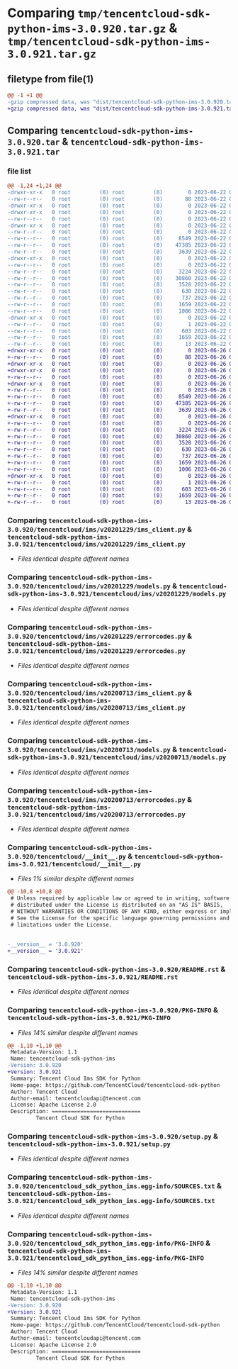# Comparing `tmp/tencentcloud-sdk-python-ims-3.0.920.tar.gz` & `tmp/tencentcloud-sdk-python-ims-3.0.921.tar.gz`

## filetype from file(1)

```diff
@@ -1 +1 @@
-gzip compressed data, was "dist/tencentcloud-sdk-python-ims-3.0.920.tar", last modified: Thu Jun 22 00:25:36 2023, max compression
+gzip compressed data, was "dist/tencentcloud-sdk-python-ims-3.0.921.tar", last modified: Mon Jun 26 00:26:25 2023, max compression
```

## Comparing `tencentcloud-sdk-python-ims-3.0.920.tar` & `tencentcloud-sdk-python-ims-3.0.921.tar`

### file list

```diff
@@ -1,24 +1,24 @@
-drwxr-xr-x   0 root         (0) root         (0)        0 2023-06-22 00:25:36.000000 tencentcloud-sdk-python-ims-3.0.920/
--rw-r--r--   0 root         (0) root         (0)       88 2023-06-22 00:25:36.000000 tencentcloud-sdk-python-ims-3.0.920/setup.cfg
-drwxr-xr-x   0 root         (0) root         (0)        0 2023-06-22 00:25:36.000000 tencentcloud-sdk-python-ims-3.0.920/tencentcloud/
-drwxr-xr-x   0 root         (0) root         (0)        0 2023-06-22 00:25:36.000000 tencentcloud-sdk-python-ims-3.0.920/tencentcloud/ims/
--rw-r--r--   0 root         (0) root         (0)        0 2023-06-22 00:25:36.000000 tencentcloud-sdk-python-ims-3.0.920/tencentcloud/ims/__init__.py
-drwxr-xr-x   0 root         (0) root         (0)        0 2023-06-22 00:25:36.000000 tencentcloud-sdk-python-ims-3.0.920/tencentcloud/ims/v20201229/
--rw-r--r--   0 root         (0) root         (0)        0 2023-06-22 00:25:36.000000 tencentcloud-sdk-python-ims-3.0.920/tencentcloud/ims/v20201229/__init__.py
--rw-r--r--   0 root         (0) root         (0)     8549 2023-06-22 00:25:36.000000 tencentcloud-sdk-python-ims-3.0.920/tencentcloud/ims/v20201229/ims_client.py
--rw-r--r--   0 root         (0) root         (0)    47385 2023-06-22 00:25:36.000000 tencentcloud-sdk-python-ims-3.0.920/tencentcloud/ims/v20201229/models.py
--rw-r--r--   0 root         (0) root         (0)     3639 2023-06-22 00:25:36.000000 tencentcloud-sdk-python-ims-3.0.920/tencentcloud/ims/v20201229/errorcodes.py
-drwxr-xr-x   0 root         (0) root         (0)        0 2023-06-22 00:25:36.000000 tencentcloud-sdk-python-ims-3.0.920/tencentcloud/ims/v20200713/
--rw-r--r--   0 root         (0) root         (0)        0 2023-06-22 00:25:36.000000 tencentcloud-sdk-python-ims-3.0.920/tencentcloud/ims/v20200713/__init__.py
--rw-r--r--   0 root         (0) root         (0)     3224 2023-06-22 00:25:36.000000 tencentcloud-sdk-python-ims-3.0.920/tencentcloud/ims/v20200713/ims_client.py
--rw-r--r--   0 root         (0) root         (0)    30860 2023-06-22 00:25:36.000000 tencentcloud-sdk-python-ims-3.0.920/tencentcloud/ims/v20200713/models.py
--rw-r--r--   0 root         (0) root         (0)     3528 2023-06-22 00:25:36.000000 tencentcloud-sdk-python-ims-3.0.920/tencentcloud/ims/v20200713/errorcodes.py
--rw-r--r--   0 root         (0) root         (0)      630 2023-06-22 00:25:36.000000 tencentcloud-sdk-python-ims-3.0.920/tencentcloud/__init__.py
--rw-r--r--   0 root         (0) root         (0)      737 2023-06-22 00:25:36.000000 tencentcloud-sdk-python-ims-3.0.920/README.rst
--rw-r--r--   0 root         (0) root         (0)     1659 2023-06-22 00:25:36.000000 tencentcloud-sdk-python-ims-3.0.920/PKG-INFO
--rw-r--r--   0 root         (0) root         (0)     1006 2023-06-22 00:25:36.000000 tencentcloud-sdk-python-ims-3.0.920/setup.py
-drwxr-xr-x   0 root         (0) root         (0)        0 2023-06-22 00:25:36.000000 tencentcloud-sdk-python-ims-3.0.920/tencentcloud_sdk_python_ims.egg-info/
--rw-r--r--   0 root         (0) root         (0)        1 2023-06-22 00:25:36.000000 tencentcloud-sdk-python-ims-3.0.920/tencentcloud_sdk_python_ims.egg-info/dependency_links.txt
--rw-r--r--   0 root         (0) root         (0)      603 2023-06-22 00:25:36.000000 tencentcloud-sdk-python-ims-3.0.920/tencentcloud_sdk_python_ims.egg-info/SOURCES.txt
--rw-r--r--   0 root         (0) root         (0)     1659 2023-06-22 00:25:36.000000 tencentcloud-sdk-python-ims-3.0.920/tencentcloud_sdk_python_ims.egg-info/PKG-INFO
--rw-r--r--   0 root         (0) root         (0)       13 2023-06-22 00:25:36.000000 tencentcloud-sdk-python-ims-3.0.920/tencentcloud_sdk_python_ims.egg-info/top_level.txt
+drwxr-xr-x   0 root         (0) root         (0)        0 2023-06-26 00:26:25.000000 tencentcloud-sdk-python-ims-3.0.921/
+-rw-r--r--   0 root         (0) root         (0)       88 2023-06-26 00:26:25.000000 tencentcloud-sdk-python-ims-3.0.921/setup.cfg
+drwxr-xr-x   0 root         (0) root         (0)        0 2023-06-26 00:26:25.000000 tencentcloud-sdk-python-ims-3.0.921/tencentcloud/
+drwxr-xr-x   0 root         (0) root         (0)        0 2023-06-26 00:26:25.000000 tencentcloud-sdk-python-ims-3.0.921/tencentcloud/ims/
+-rw-r--r--   0 root         (0) root         (0)        0 2023-06-26 00:26:24.000000 tencentcloud-sdk-python-ims-3.0.921/tencentcloud/ims/__init__.py
+drwxr-xr-x   0 root         (0) root         (0)        0 2023-06-26 00:26:25.000000 tencentcloud-sdk-python-ims-3.0.921/tencentcloud/ims/v20201229/
+-rw-r--r--   0 root         (0) root         (0)        0 2023-06-26 00:26:24.000000 tencentcloud-sdk-python-ims-3.0.921/tencentcloud/ims/v20201229/__init__.py
+-rw-r--r--   0 root         (0) root         (0)     8549 2023-06-26 00:26:24.000000 tencentcloud-sdk-python-ims-3.0.921/tencentcloud/ims/v20201229/ims_client.py
+-rw-r--r--   0 root         (0) root         (0)    47385 2023-06-26 00:26:24.000000 tencentcloud-sdk-python-ims-3.0.921/tencentcloud/ims/v20201229/models.py
+-rw-r--r--   0 root         (0) root         (0)     3639 2023-06-26 00:26:24.000000 tencentcloud-sdk-python-ims-3.0.921/tencentcloud/ims/v20201229/errorcodes.py
+drwxr-xr-x   0 root         (0) root         (0)        0 2023-06-26 00:26:25.000000 tencentcloud-sdk-python-ims-3.0.921/tencentcloud/ims/v20200713/
+-rw-r--r--   0 root         (0) root         (0)        0 2023-06-26 00:26:24.000000 tencentcloud-sdk-python-ims-3.0.921/tencentcloud/ims/v20200713/__init__.py
+-rw-r--r--   0 root         (0) root         (0)     3224 2023-06-26 00:26:24.000000 tencentcloud-sdk-python-ims-3.0.921/tencentcloud/ims/v20200713/ims_client.py
+-rw-r--r--   0 root         (0) root         (0)    30860 2023-06-26 00:26:24.000000 tencentcloud-sdk-python-ims-3.0.921/tencentcloud/ims/v20200713/models.py
+-rw-r--r--   0 root         (0) root         (0)     3528 2023-06-26 00:26:24.000000 tencentcloud-sdk-python-ims-3.0.921/tencentcloud/ims/v20200713/errorcodes.py
+-rw-r--r--   0 root         (0) root         (0)      630 2023-06-26 00:26:24.000000 tencentcloud-sdk-python-ims-3.0.921/tencentcloud/__init__.py
+-rw-r--r--   0 root         (0) root         (0)      737 2023-06-26 00:26:24.000000 tencentcloud-sdk-python-ims-3.0.921/README.rst
+-rw-r--r--   0 root         (0) root         (0)     1659 2023-06-26 00:26:25.000000 tencentcloud-sdk-python-ims-3.0.921/PKG-INFO
+-rw-r--r--   0 root         (0) root         (0)     1006 2023-06-26 00:26:24.000000 tencentcloud-sdk-python-ims-3.0.921/setup.py
+drwxr-xr-x   0 root         (0) root         (0)        0 2023-06-26 00:26:25.000000 tencentcloud-sdk-python-ims-3.0.921/tencentcloud_sdk_python_ims.egg-info/
+-rw-r--r--   0 root         (0) root         (0)        1 2023-06-26 00:26:25.000000 tencentcloud-sdk-python-ims-3.0.921/tencentcloud_sdk_python_ims.egg-info/dependency_links.txt
+-rw-r--r--   0 root         (0) root         (0)      603 2023-06-26 00:26:25.000000 tencentcloud-sdk-python-ims-3.0.921/tencentcloud_sdk_python_ims.egg-info/SOURCES.txt
+-rw-r--r--   0 root         (0) root         (0)     1659 2023-06-26 00:26:25.000000 tencentcloud-sdk-python-ims-3.0.921/tencentcloud_sdk_python_ims.egg-info/PKG-INFO
+-rw-r--r--   0 root         (0) root         (0)       13 2023-06-26 00:26:25.000000 tencentcloud-sdk-python-ims-3.0.921/tencentcloud_sdk_python_ims.egg-info/top_level.txt
```

### Comparing `tencentcloud-sdk-python-ims-3.0.920/tencentcloud/ims/v20201229/ims_client.py` & `tencentcloud-sdk-python-ims-3.0.921/tencentcloud/ims/v20201229/ims_client.py`

 * *Files identical despite different names*

### Comparing `tencentcloud-sdk-python-ims-3.0.920/tencentcloud/ims/v20201229/models.py` & `tencentcloud-sdk-python-ims-3.0.921/tencentcloud/ims/v20201229/models.py`

 * *Files identical despite different names*

### Comparing `tencentcloud-sdk-python-ims-3.0.920/tencentcloud/ims/v20201229/errorcodes.py` & `tencentcloud-sdk-python-ims-3.0.921/tencentcloud/ims/v20201229/errorcodes.py`

 * *Files identical despite different names*

### Comparing `tencentcloud-sdk-python-ims-3.0.920/tencentcloud/ims/v20200713/ims_client.py` & `tencentcloud-sdk-python-ims-3.0.921/tencentcloud/ims/v20200713/ims_client.py`

 * *Files identical despite different names*

### Comparing `tencentcloud-sdk-python-ims-3.0.920/tencentcloud/ims/v20200713/models.py` & `tencentcloud-sdk-python-ims-3.0.921/tencentcloud/ims/v20200713/models.py`

 * *Files identical despite different names*

### Comparing `tencentcloud-sdk-python-ims-3.0.920/tencentcloud/ims/v20200713/errorcodes.py` & `tencentcloud-sdk-python-ims-3.0.921/tencentcloud/ims/v20200713/errorcodes.py`

 * *Files identical despite different names*

### Comparing `tencentcloud-sdk-python-ims-3.0.920/tencentcloud/__init__.py` & `tencentcloud-sdk-python-ims-3.0.921/tencentcloud/__init__.py`

 * *Files 1% similar despite different names*

```diff
@@ -10,8 +10,8 @@
 # Unless required by applicable law or agreed to in writing, software
 # distributed under the License is distributed on an "AS IS" BASIS,
 # WITHOUT WARRANTIES OR CONDITIONS OF ANY KIND, either express or implied.
 # See the License for the specific language governing permissions and
 # limitations under the License.
 
 
-__version__ = '3.0.920'
+__version__ = '3.0.921'
```

### Comparing `tencentcloud-sdk-python-ims-3.0.920/README.rst` & `tencentcloud-sdk-python-ims-3.0.921/README.rst`

 * *Files identical despite different names*

### Comparing `tencentcloud-sdk-python-ims-3.0.920/PKG-INFO` & `tencentcloud-sdk-python-ims-3.0.921/PKG-INFO`

 * *Files 14% similar despite different names*

```diff
@@ -1,10 +1,10 @@
 Metadata-Version: 1.1
 Name: tencentcloud-sdk-python-ims
-Version: 3.0.920
+Version: 3.0.921
 Summary: Tencent Cloud Ims SDK for Python
 Home-page: https://github.com/TencentCloud/tencentcloud-sdk-python
 Author: Tencent Cloud
 Author-email: tencentcloudapi@tencent.com
 License: Apache License 2.0
 Description: ============================
         Tencent Cloud SDK for Python
```

### Comparing `tencentcloud-sdk-python-ims-3.0.920/setup.py` & `tencentcloud-sdk-python-ims-3.0.921/setup.py`

 * *Files identical despite different names*

### Comparing `tencentcloud-sdk-python-ims-3.0.920/tencentcloud_sdk_python_ims.egg-info/SOURCES.txt` & `tencentcloud-sdk-python-ims-3.0.921/tencentcloud_sdk_python_ims.egg-info/SOURCES.txt`

 * *Files identical despite different names*

### Comparing `tencentcloud-sdk-python-ims-3.0.920/tencentcloud_sdk_python_ims.egg-info/PKG-INFO` & `tencentcloud-sdk-python-ims-3.0.921/tencentcloud_sdk_python_ims.egg-info/PKG-INFO`

 * *Files 14% similar despite different names*

```diff
@@ -1,10 +1,10 @@
 Metadata-Version: 1.1
 Name: tencentcloud-sdk-python-ims
-Version: 3.0.920
+Version: 3.0.921
 Summary: Tencent Cloud Ims SDK for Python
 Home-page: https://github.com/TencentCloud/tencentcloud-sdk-python
 Author: Tencent Cloud
 Author-email: tencentcloudapi@tencent.com
 License: Apache License 2.0
 Description: ============================
         Tencent Cloud SDK for Python
```

